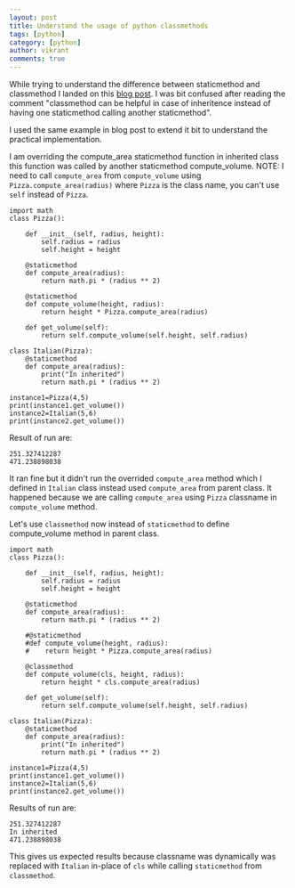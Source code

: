```yaml
---
layout: post
title: Understand the usage of python classmethods
tags: [python]
category: [python]
author: vikrant
comments: true
---
```


While trying to understand the difference between staticmethod and classmethod I landed on this [blog post](https://julien.danjou.info/guide-python-static-class-abstract-methods/). I was bit confused after reading the comment "classmethod can be helpful in case of inheritence instead of having one staticmethod calling another staticmethod".

I used the same example in blog post to extend it bit to understand the practical implementation.

I am overriding the compute_area staticmethod function in inherited class this function was called by another staticmethod compute_volume. NOTE: I need to call `compute_area` from `compute_volume` using `Pizza.compute_area(radius)` where `Pizza` is the class name, you can't use `self` instead of `Pizza`.

~~~
import math
class Pizza():
    
    def __init__(self, radius, height):
        self.radius = radius
        self.height = height
    
    @staticmethod
    def compute_area(radius):
        return math.pi * (radius ** 2)
    
    @staticmethod
    def compute_volume(height, radius):
        return height * Pizza.compute_area(radius)
    
    def get_volume(self):
        return self.compute_volume(self.height, self.radius)

class Italian(Pizza):
    @staticmethod
    def compute_area(radius):
        print("In inherited")
        return math.pi * (radius ** 2)
    
instance1=Pizza(4,5)    
print(instance1.get_volume())
instance2=Italian(5,6)
print(instance2.get_volume())
~~~

Result of run are:

~~~
251.327412287
471.238898038
~~~

It ran fine but it didn't run the overrided `compute_area` method which I defined in `Italian` class instead used `compute_area` from parent class. It happened because we are calling `compute_area` using `Pizza` classname in `compute_volume` method. 

Let's use `classmethod` now instead of `staticmethod` to define compute_volume method in parent class. 

~~~
import math
class Pizza():
    
    def __init__(self, radius, height):
        self.radius = radius
        self.height = height
    
    @staticmethod
    def compute_area(radius):
        return math.pi * (radius ** 2)
    
    #@staticmethod
    #def compute_volume(height, radius):
    #    return height * Pizza.compute_area(radius)
    
    @classmethod
    def compute_volume(cls, height, radius):
        return height * cls.compute_area(radius)
    
    def get_volume(self):
        return self.compute_volume(self.height, self.radius)

class Italian(Pizza):
    @staticmethod
    def compute_area(radius):
        print("In inherited")
        return math.pi * (radius ** 2)
    
instance1=Pizza(4,5)    
print(instance1.get_volume())
instance2=Italian(5,6)
print(instance2.get_volume())
~~~

Results of run are:

~~~
251.327412287
In inherited
471.238898038
~~~

This gives us expected results because classname was dynamically was replaced with `Italian` in-place of `cls` while calling `staticmethod` from `classmethod`. 
